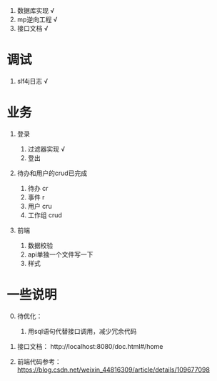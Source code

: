 1. 数据库实现 √
2. mp逆向工程 √
3. 接口文档 √

# 调试
1. slf4j日志 √


# 业务
1. 登录
    1. 过滤器实现 √
    2. 登出
    
2. 待办和用户的crud已完成
    1. 待办 cr
    2. 事件 r
    2. 用户 cru
    3. 工作组 crud

3. 前端
    1. 数据校验
    2. api单独一个文件写一下
    3. 样式
    
    
# 一些说明

0. 待优化：
    1. 用sql语句代替接口调用，减少冗余代码

1. 接口文档：
    http://localhost:8080/doc.html#/home
    
    
2. 前端代码参考：
    https://blog.csdn.net/weixin_44816309/article/details/109677098